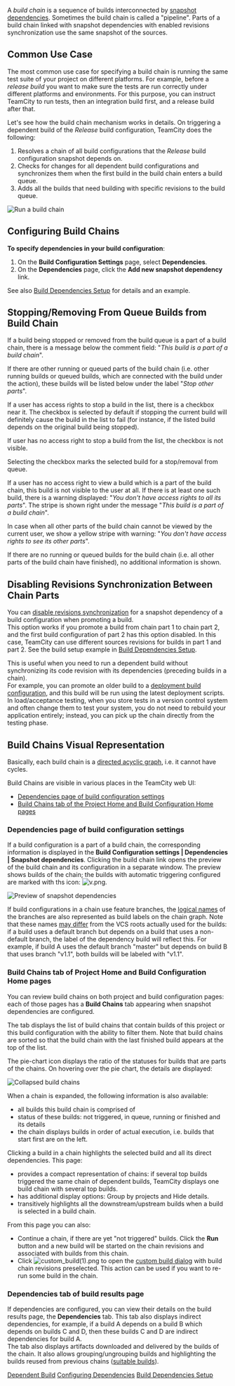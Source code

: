 [//]: # (title: Build Chain Test Diagram)
[//]: # (auxiliary-id: Build Chain Test Diagram)

A _build chain_ is a sequence of builds interconnected by [snapshot dependencies](dependent-build.md#Snapshot+Dependency). Sometimes the build chain is called a "pipeline". Parts of a build chain linked with snapshot dependencies with enabled revisions synchronization use the same snapshot of the sources.

## Common Use Case

The most common use case for specifying a build chain is running the same test suite of your project on different platforms. For example, before a _release build_ you want to make sure the tests are run correctly under different platforms and environments. For this purpose, you can instruct TeamCity to run tests, then an integration build first, and a release build after that.

Let's see how the build chain mechanism works in details. On triggering a dependent build of the _Release_ build configuration, TeamCity does the following:
1. Resolves a chain of all build configurations that the _Release_ build configuration snapshot depends on.
2. Checks for changes for all dependent build configurations and synchronizes them when the first build in the build chain enters a build queue.
3. Adds all the builds that need building with specific revisions to the build queue.

<img src="snap-dep-chain.png" alt="Run a build chain"/>

## Configuring Build Chains

__To specify dependencies in your build configuration__:
1. On the __Build Configuration Settings__ page, select __Dependencies__.
2. On the __Dependencies__ page, click the __Add new snapshot dependency__ link.

See also [Build Dependencies Setup](build-dependencies-setup.md) for details and an example.

## Stopping/Removing From Queue Builds from Build Chain

If a build being stopped or removed from the build queue is a part of a build chain, there is a message below the comment field: "_This build is a part of a build chain_".

If there are other running or queued parts of the build chain (i.e. other running builds or queued builds, which are connected with the build under the action), these builds will be listed below under the label "_Stop other parts_".

If a user has access rights to stop a build in the list, there is a checkbox near it. The checkbox is selected by default if stopping the current build will definitely cause the build in the list to fail (for instance, if the listed build depends on the original build being stopped).

If user has no access right to stop a build from the list, the checkbox is not visible.

Selecting the checkbox marks the selected build for a stop/removal from queue.

If a user has no access right to view a build which is a part of the build chain, this build is not visible to the user at all. If there is at least one such build, there is a warning displayed: "_You don't have access rights to all its parts_". The stripe is shown right under the message "_This build is a part of a build chain_".

In case when all other parts of the build chain cannot be viewed by the current user, we show a yellow stripe with warning: "_You don't have access rights to see its other parts_".

If there are no running or queued builds for the build chain (i.e. all other parts of the build chain have finished), no additional information is shown.

## Disabling Revisions Synchronization Between Chain Parts

You can [disable revisions synchronization](snapshot-dependencies.md#enforce-rev-sync) for a snapshot dependency of a build configuration when promoting a build.   
This option works if you promote a build from chain part 1 to chain part 2, and the first build configuration of part 2 has this option disabled. In this case, TeamCity can use different sources revisions for builds in part 1 and part 2. See the build setup example in [Build Dependencies Setup](build-dependencies-setup.md#Turned+off+Enforced+Revisions+Synchronization).

This is useful when you need to run a dependent build without synchronizing its code revision with its dependencies (preceding builds in a chain).   
For example, you can promote an older build to a [deployment build configuration](deployment-build-configuration.md), and this build will be run using the latest deployment scripts.
In load/acceptance testing, when you store tests in a version control system and often change them to test your system, you do not need to rebuild your application entirely; instead, you can pick up the chain directly from the testing phase.


## Build Chains Visual Representation

Basically, each build chain is a [directed acyclic graph](http://en.wikipedia.org/wiki/Directed_acyclic_graph), i.e. it cannot have cycles.

Build Chains are visible in various places in the TeamCity web UI:

* [Dependencies page of build configuration settings](#Dependencies+page+of+build+configuration+settings)
* [Build Chains tab of the Project Home and Build Configuration Home pages](#Build+Chains+tab+of+Project+Home+and+Build+Configuration+Home+pages)

### Dependencies page of build configuration settings

If a build configuration is a part of a build chain, the corresponding information is displayed in the __Build Configuration settings | Dependencies | Snapshot dependencies__. Clicking the build chain link opens the preview of the build chain and its configuration in a separate window. The preview shows builds of the chain; the builds with automatic triggering configured are marked with ths icon: ![v.png](v.png).

<img src="snapshotDepPreview.png" alt="Preview of snapshot dependencies"/>

<note>

If build configurations in a chain use feature branches, the [logical names](working-with-feature-branches.md#Logical+branch+name) of the branches are also represented as build labels on the chain graph. Note that these names [may differ](working-with-feature-branches.md#Dependencies) from the VCS roots actually used for the builds: if a build uses a default branch but depends on a build that uses a non-default branch, the label of the dependency build will reflect this. For example, if build A uses the default branch "master" but depends on build B that uses branch "v1.1", both builds will be labeled with "v1.1".

</note>

### Build Chains tab of Project Home and Build Configuration Home pages

You can review build chains on both project and build configuration pages: each of those pages has a __Build Chains__ tab appearing when snapshot dependencies are configured. 

The tab displays the list of build chains that contain builds of this project or this build configuration with the ability to filter them. Note that build chains are sorted so that the build chain with the last finished build appears at the top of the list.

The pie\-chart icon displays the ratio of the statuses for builds that are parts of the chains. On hovering over the pie chart, the details are displayed:

<img src="buildChainsCollapsed.png" alt="Collapsed build chains"/>

When a chain is expanded, the following information is also available:

   * all builds this build chain is comprised of
   * status of these builds: not triggered, in queue, running or finished and its details
   * the chain displays builds in order of actual execution, i.e. builds that start first are on the left.

Clicking a build in a chain highlights the selected build and all its direct dependencies. This page:

   * provides a compact representation of chains: if several top builds triggered the same chain of dependent builds, TeamCity displays one build chain with several top builds.
   * has additional display options: Group by projects and Hide details.
   * transitively highlights all the downstream/upstream builds when a build is selected in a build chain.


From this page you can also:
   * Continue a chain, if there are yet "not triggered" builds. Click the __Run__ button and a new build will be started on the chain revisions and associated with builds from this chain.
   * Click ![custom_build(1).png](custom_build_1.png)  to open the [custom build dialog](triggering-a-custom-build.md) with build chain revisions preselected. This action can be used if you want to re\-run some build in the chain.

### Dependencies tab of build results page

If dependencies are configured, you can view their details on the build results page, the __Dependencies__ tab. This tab also displays indirect dependencies, for example, if a build A depends on a build B which depends on builds C and D, then these builds C and D are indirect dependencies for build A.   
The tab also displays artifacts downloaded and delivered by the builds of the chain. It also allows grouping/ungrouping builds and highlighting the builds reused from previous chains ([suitable builds](snapshot-dependencies.md#Suitable+Builds)).

 <seealso>
        <category ref="concepts">
            <a href="dependent-build.md">Dependent Build</a>
        </category>
        <category ref="admin-guide">
            <a href="configuring-dependencies.md">Configuring Dependencies</a>
            <a href="build-dependencies-setup.md">Build Dependencies Setup</a>
        </category>
</seealso>
